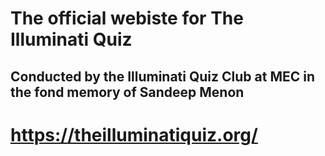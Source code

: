 # The official webiste for The Illuminati Quiz
## Conducted by the Illuminati Quiz Club at MEC in the fond memory of Sandeep Menon

# https://theilluminatiquiz.org/
